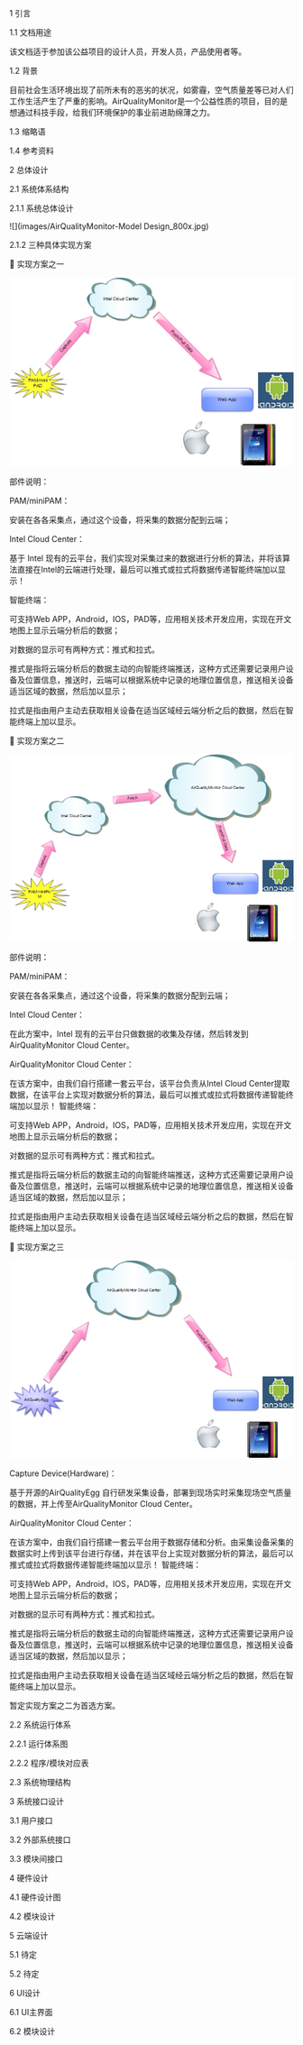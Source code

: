 1 引言

1.1 文档用途

该文档适于参加该公益项目的设计人员，开发人员，产品使用者等。

1.2 背景

目前社会生活环境出现了前所未有的恶劣的状况，如雾霾，空气质量差等已对人们工作生活产生了严重的影响。AirQualityMonitor是一个公益性质的项目，目的是想通过科技手段，给我们环境保护的事业前进助绵薄之力。

1.3 缩略语

1.4 参考资料


2 总体设计

2.1 系统体系结构

2.1.1 系统总体设计

![](images/AirQualityMonitor-Model Design_800x.jpg)

2.1.2 三种具体实现方案

 实现方案之一


![](images/AirQualityMonitor-PAM-Intel_Portable_NoNote_800x.jpg)

部件说明：

PAM/miniPAM：

安装在各各采集点，通过这个设备，将采集的数据分配到云端；

Intel Cloud Center：

基于 Intel 现有的云平台，我们实现对采集过来的数据进行分析的算法，并将该算法直接在Intel的云端进行处理，最后可以推式或拉式将数据传递智能终端加以显示！

智能终端：

可支持Web APP，Android，IOS，PAD等，应用相关技术开发应用，实现在开文地图上显示云端分析后的数据；

对数据的显示可有两种方式：推式和拉式。

推式是指将云端分析后的数据主动的向智能终端推送，这种方式还需要记录用户设备及位置信息，推送时，云端可以根据系统中记录的地理位置信息，推送相关设备适当区域的数据，然后加以显示；

拉式是指由用户主动去获取相关设备在适当区域经云端分析之后的数据，然后在智能终端上加以显示。

 实现方案之二

![](images/AirQualityMonitor_PAM-AirQualityCloud_Portable_NoNote_800x.jpg)

部件说明：

PAM/miniPAM：

安装在各各采集点，通过这个设备，将采集的数据分配到云端；

Intel Cloud Center：

在此方案中，Intel 现有的云平台只做数据的收集及存储，然后转发到AirQualityMonitor Cloud Center。

AirQualityMonitor Cloud Center：

在该方案中，由我们自行搭建一套云平台，该平台负责从Intel Cloud Center提取数据，在该平台上实现对数据分析的算法，最后可以推式或拉式将数据传递智能终端加以显示！
智能终端：

可支持Web APP，Android，IOS，PAD等，应用相关技术开发应用，实现在开文地图上显示云端分析后的数据；

对数据的显示可有两种方式：推式和拉式。

推式是指将云端分析后的数据主动的向智能终端推送，这种方式还需要记录用户设备及位置信息，推送时，云端可以根据系统中记录的地理位置信息，推送相关设备适当区域的数据，然后加以显示；

拉式是指由用户主动去获取相关设备在适当区域经云端分析之后的数据，然后在智能终端上加以显示。

 实现方案之三

![](images/AirQualityMonitor_AirEgg-AirQualityCloud_Portable_NoNote_800x.jpg)

Capture Device(Hardware)：

基于开源的AirQualityEgg 自行研发采集设备，部署到现场实时采集现场空气质量的数据，并上传至AirQualityMonitor Cloud Center。

AirQualityMonitor Cloud Center：

在该方案中，由我们自行搭建一套云平台用于数据存储和分析。由采集设备采集的数据实时上传到该平台进行存储，并在该平台上实现对数据分析的算法，最后可以推式或拉式将数据传递智能终端加以显示！
智能终端：

可支持Web APP，Android，IOS，PAD等，应用相关技术开发应用，实现在开文地图上显示云端分析后的数据；

对数据的显示可有两种方式：推式和拉式。

推式是指将云端分析后的数据主动的向智能终端推送，这种方式还需要记录用户设备及位置信息，推送时，云端可以根据系统中记录的地理位置信息，推送相关设备适当区域的数据，然后加以显示；

拉式是指由用户主动去获取相关设备在适当区域经云端分析之后的数据，然后在智能终端上加以显示。

暂定实现方案之二为首选方案。

2.2 系统运行体系

2.2.1 运行体系图

2.2.2 程序/模块对应表

2.3 系统物理结构

3 系统接口设计

3.1 用户接口

3.2 外部系统接口

3.3 模块间接口

4 硬件设计

4.1 硬件设计图 

4.2 模块设计

5 云端设计

5.1 待定

5.2 待定

6 UI设计

6.1 UI主界面

6.2 模块设计
